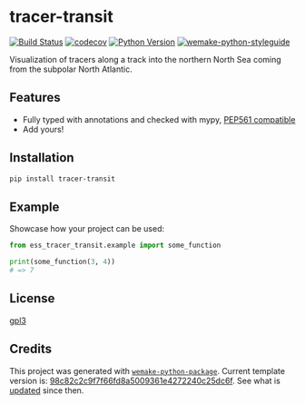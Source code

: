 # tracer-transit

[![Build Status](https://github.com/shelf-seas/tracer-transit/workflows/test/badge.svg?branch=master&event=push)](https://github.com/shelf-seas/tracer-transit/actions?query=workflow%3Atest)
[![codecov](https://codecov.io/gh/shelf-seas/tracer-transit/branch/master/graph/badge.svg)](https://codecov.io/gh/shelf-seas/tracer-transit)
[![Python Version](https://img.shields.io/pypi/pyversions/tracer-transit.svg)](https://pypi.org/project/tracer-transit/)
[![wemake-python-styleguide](https://img.shields.io/badge/style-wemake-000000.svg)](https://github.com/wemake-services/wemake-python-styleguide)

Visualization of tracers along a track into the northern North Sea coming from the subpolar North Atlantic.


## Features

- Fully typed with annotations and checked with mypy, [PEP561 compatible](https://www.python.org/dev/peps/pep-0561/)
- Add yours!


## Installation

```bash
pip install tracer-transit
```


## Example

Showcase how your project can be used:

```python
from ess_tracer_transit.example import some_function

print(some_function(3, 4))
# => 7
```

## License

[gpl3](https://github.com/shelf-seas/tracer-transit/blob/master/LICENSE)


## Credits

This project was generated with [`wemake-python-package`](https://github.com/wemake-services/wemake-python-package). Current template version is: [98c82c2c9f7f66fd8a5009361e4272240c25dc6f](https://github.com/wemake-services/wemake-python-package/tree/98c82c2c9f7f66fd8a5009361e4272240c25dc6f). See what is [updated](https://github.com/wemake-services/wemake-python-package/compare/98c82c2c9f7f66fd8a5009361e4272240c25dc6f...master) since then.
